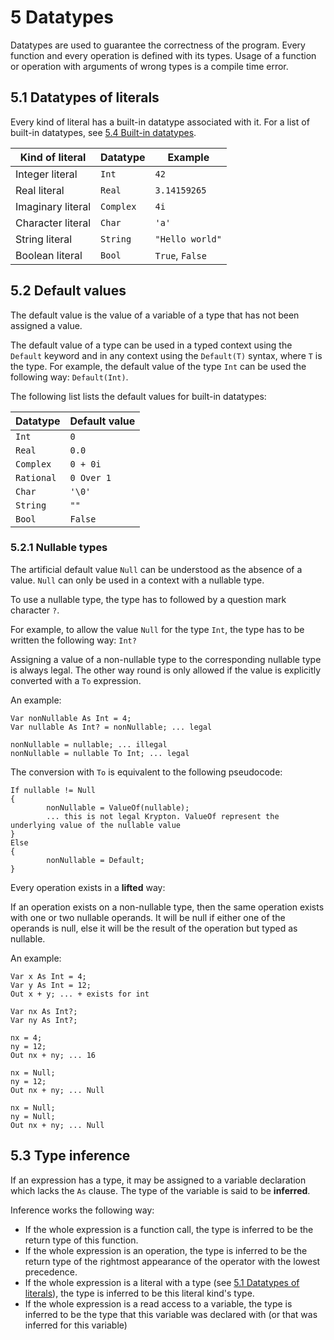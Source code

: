 # 5 Datatypes

Datatypes are used to guarantee the correctness of the program. Every function and every operation is defined with its types. Usage of a function or operation with arguments of wrong types is a compile time error.

## 5.1 Datatypes of literals

Every kind of literal has a built-in datatype associated with it. For a list of built-in datatypes, see <u>5.4 Built-in datatypes</u>.

| Kind of literal   | Datatype  | Example         |
| ----------------- | --------- | --------------- |
| Integer literal   | `Int`     | `42`            |
| Real literal      | `Real`    | `3.14159265`    |
| Imaginary literal | `Complex` | `4i`            |
| Character literal | `Char`    | `'a'`           |
| String literal    | `String`  | `"Hello world"` |
| Boolean literal   | `Bool`    | `True`, `False` |

## 5.2 Default values

The default value is the value of a variable of a type that has not been assigned a value.

The default value of a type can be used in a typed context using the `Default` keyword and in any context using the `Default(T)` syntax, where `T` is the type. For example, the default value of the type `Int` can be used the following way: `Default(Int)`.

The following list lists the default values for built-in datatypes:

| Datatype   | Default value |
| ---------- | ------------- |
| `Int`      | `0`           |
| `Real`     | `0.0`         |
| `Complex`  | `0 + 0i`      |
| `Rational` | `0 Over 1`    |
| `Char`     | `'\0'`        |
| `String`   | `""`          |
| `Bool`     | `False`       |

### 5.2.1 Nullable types

The artificial default value `Null` can be understood as the absence of a value. `Null` can only be used in a context with a nullable type.

To use a nullable type, the type has to followed by a question mark character `?`.

For example, to allow the value `Null` for the type `Int`, the type has to be written the following way: `Int?`

Assigning a value of a non-nullable type to the corresponding nullable type is always legal. The other way round is only allowed if the value is explicitly converted with a `To` expression.

An example:

```
Var nonNullable As Int = 4;
Var nullable As Int? = nonNullable; ... legal

nonNullable = nullable; ... illegal
nonNullable = nullable To Int; ... legal
```

The conversion with `To` is equivalent to the following pseudocode:

```
If nullable != Null
{
        nonNullable = ValueOf(nullable);
        ... this is not legal Krypton. ValueOf represent the underlying value of the nullable value
}
Else
{
        nonNullable = Default;
}
```

Every operation exists in a **lifted** way:

If an operation exists on a non-nullable type, then the same operation exists with one or two nullable operands. It will be null if either one of the operands is null, else it will be the result of the operation but typed as nullable.

An example:

```
Var x As Int = 4;
Var y As Int = 12;
Out x + y; ... + exists for int

Var nx As Int?;
Var ny As Int?;

nx = 4;
ny = 12;
Out nx + ny; ... 16

nx = Null;
ny = 12;
Out nx + ny; ... Null

nx = Null;
ny = Null;
Out nx + ny; ... Null
```

## 5.3 Type inference

If an expression has a type, it may be assigned to a variable declaration which lacks the `As` clause. The type of the variable is said to be **inferred**.

Inference works the following way:

- If the whole expression is a function call, the type is inferred to be the return type of this function.
- If the whole expression is an operation, the type is inferred to be the return type of the rightmost appearance of the operator with the lowest precedence.
- If the whole expression is a literal with a type (see <u>5.1 Datatypes of literals</u>), the type is inferred to be this literal kind's type.
- If the whole expression is a read access to a variable, the type is inferred to be the type that this variable was declared with (or that was inferred for this variable)

